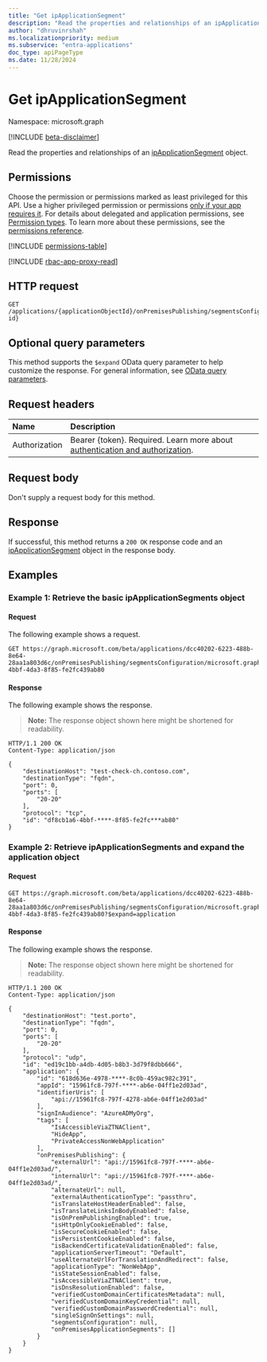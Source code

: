 ```yaml
---
title: "Get ipApplicationSegment"
description: "Read the properties and relationships of an ipApplicationSegment object."
author: "dhruvinrshah"
ms.localizationpriority: medium
ms.subservice: "entra-applications"
doc_type: apiPageType
ms.date: 11/28/2024
---
```


# Get ipApplicationSegment

Namespace: microsoft.graph

[!INCLUDE [beta-disclaimer](../../includes/beta-disclaimer.md)]

Read the properties and relationships of an [ipApplicationSegment](../resources/ipapplicationsegment.md) object.

## Permissions

Choose the permission or permissions marked as least privileged for this API. Use a higher privileged permission or permissions [only if your app requires it](/graph/permissions-overview#best-practices-for-using-microsoft-graph-permissions). For details about delegated and application permissions, see [Permission types](/graph/permissions-overview#permission-types). To learn more about these permissions, see the [permissions reference](/graph/permissions-reference).

<!-- {
  "blockType": "permissions",
  "name": "ipapplicationsegment-get-permissions"
}
-->
[!INCLUDE [permissions-table](../includes/permissions/ipapplicationsegment-get-permissions.md)]

[!INCLUDE [rbac-app-proxy-read](../includes/rbac-for-apis/rbac-app-proxy-read.md)]

## HTTP request

<!-- {
  "blockType": "ignored"
}
-->
``` http
GET /applications/{applicationObjectId}/onPremisesPublishing/segmentsConfiguration/microsoft.graph.ipSegmentConfiguration/applicationSegments/{applicationSegment-id}
```

## Optional query parameters

This method supports the `$expand` OData query parameter to help customize the response. For general information, see [OData query parameters](/graph/query-parameters).

## Request headers

|Name|Description|
|:---|:---|
|Authorization|Bearer {token}. Required. Learn more about [authentication and authorization](/graph/auth/auth-concepts).|

## Request body

Don't supply a request body for this method.

## Response

If successful, this method returns a `200 OK` response code and an [ipApplicationSegment](../resources/ipapplicationsegment.md) object in the response body.

## Examples

### Example 1: Retrieve the basic ipApplicationSegments object

#### Request

The following example shows a request.
<!-- {
  "blockType": "request",
  "name": "get_ipapplicationsegment"
}
-->
``` http
GET https://graph.microsoft.com/beta/applications/dcc40202-6223-488b-8e64-28aa1a803d6c/onPremisesPublishing/segmentsConfiguration/microsoft.graph.IpSegmentConfiguration/ApplicationSegments/df8cb1a6-4bbf-4da3-8f85-fe2fc439ab80
```


#### Response

The following example shows the response.
>**Note:** The response object shown here might be shortened for readability.
<!-- {
  "blockType": "response",
  "truncated": true,
  "@odata.type": "microsoft.graph.ipApplicationSegment"
}
-->
``` http
HTTP/1.1 200 OK
Content-Type: application/json

{
    "destinationHost": "test-check-ch.contoso.com",
    "destinationType": "fqdn",
    "port": 0,
    "ports": [
        "20-20"
    ],
    "protocol": "tcp",
    "id": "df8cb1a6-4bbf-****-8f85-fe2fc***ab80"
}
```

### Example 2: Retrieve ipApplicationSegments and expand the application object

#### Request

```http
GET https://graph.microsoft.com/beta/applications/dcc40202-6223-488b-8e64-28aa1a803d6c/onPremisesPublishing/segmentsConfiguration/microsoft.graph.IpSegmentConfiguration/ApplicationSegments/df8cb1a6-4bbf-4da3-8f85-fe2fc439ab80?$expand=application
```

#### Response

The following example shows the response.
>**Note:** The response object shown here might be shortened for readability.
<!-- {
  "blockType": "response",
  "truncated": true,
  "@odata.type": "microsoft.graph.ipApplicationSegment"
}
-->
``` http
HTTP/1.1 200 OK
Content-Type: application/json

{
    "destinationHost": "test.porto",
    "destinationType": "fqdn",
    "port": 0,
    "ports": [
        "20-20"
    ],
    "protocol": "udp",
    "id": "ed19c1bb-a4db-4d05-b8b3-3d79f8dbb666",
    "application": {
        "id": "618d636e-4978-****-8c0b-459ac982c391",
        "appId": "15961fc8-797f-****-ab6e-04ff1e2d03ad",
        "identifierUris": [
            "api://15961fc8-797f-4278-ab6e-04ff1e2d03ad"
        ],
        "signInAudience": "AzureADMyOrg",
        "tags": [
            "IsAccessibleViaZTNAClient",
            "HideApp",
            "PrivateAccessNonWebApplication"
        ],
        "onPremisesPublishing": {
            "externalUrl": "api://15961fc8-797f-****-ab6e-04ff1e2d03ad/",
            "internalUrl": "api://15961fc8-797f-****-ab6e-04ff1e2d03ad/",
            "alternateUrl": null,
            "externalAuthenticationType": "passthru",
            "isTranslateHostHeaderEnabled": false,
            "isTranslateLinksInBodyEnabled": false,
            "isOnPremPublishingEnabled": true,
            "isHttpOnlyCookieEnabled": false,
            "isSecureCookieEnabled": false,
            "isPersistentCookieEnabled": false,
            "isBackendCertificateValidationEnabled": false,
            "applicationServerTimeout": "Default",
            "useAlternateUrlForTranslationAndRedirect": false,
            "applicationType": "NonWebApp",
            "isStateSessionEnabled": false,
            "isAccessibleViaZTNAClient": true,
            "isDnsResolutionEnabled": false,
            "verifiedCustomDomainCertificatesMetadata": null,
            "verifiedCustomDomainKeyCredential": null,
            "verifiedCustomDomainPasswordCredential": null,
            "singleSignOnSettings": null,
            "segmentsConfiguration": null,
            "onPremisesApplicationSegments": []
        }
    }
}
```



